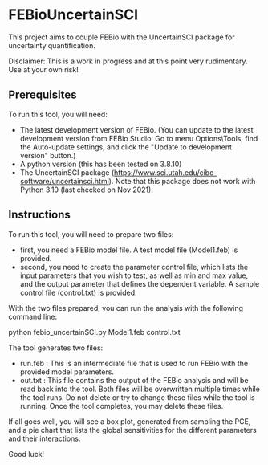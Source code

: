 # FEBioUncertainSCI
This project aims to couple FEBio with the UncertainSCI package for uncertainty quantification. 

Disclaimer: This is a work in progress and at this point very rudimentary. Use at your own risk! 

## Prerequisites
To run this tool, you will need:
- The latest development version of FEBio. (You can update to the latest development version from FEBio Studio: Go to menu Options\Tools, find the Auto-update settings, and click the "Update to development version" button.)
- A python version (this has been tested on 3.8.10)
- The UncertainSCI package (https://www.sci.utah.edu/cibc-software/uncertainsci.html). Note that this package does not work with Python 3.10 (last checked on Nov 2021). 

## Instructions
To run this tool, you will need to prepare two files: 

- first, you need a FEBio model file. A test model file (Model1.feb) is provided. 
- second, you need to create the parameter control file, which lists the input parameters that you wish to test, as well as min and max value, and the output parameter that defines the dependent variable. A sample control file (control.txt) is provided. 

With the two files prepared, you can run the analysis with the following command line:

python febio_uncertainSCI.py Model1.feb control.txt


The tool generates two files: 
- run.feb : This is an intermediate file that is used to run FEBio with the provided model parameters. 
- out.txt : This file contains the output of the FEBio analysis and will be read back into the tool. 
Both files will be overwritten multiple times while the tool runs. Do not delete or try to change these files while the tool is running. 
Once the tool completes, you may delete these files. 

If all goes well, you will see a box plot, generated from sampling the PCE, and a pie chart that lists the global sensitivities for the different parameters and their interactions.

Good luck!
